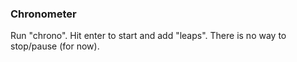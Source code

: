 ### Chronometer
Run "chrono".
Hit enter to start and add "leaps". There is no way to stop/pause (for now).
